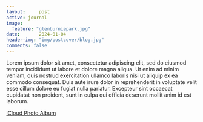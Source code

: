 ```yaml
---
layout:     post
active: journal
image:
  feature: "glenburniepark.jpg"
date:       2024-01-04
header-img: "img/postcover/blog.jpg"
comments: false
---
```


Lorem ipsum dolor sit amet, consectetur adipiscing elit, sed do eiusmod tempor incididunt ut labore et dolore magna aliqua. Ut enim ad minim veniam, quis nostrud exercitation ullamco laboris nisi ut aliquip ex ea commodo consequat. Duis aute irure dolor in reprehenderit in voluptate velit esse cillum dolore eu fugiat nulla pariatur. Excepteur sint occaecat cupidatat non proident, sunt in culpa qui officia deserunt mollit anim id est laborum.

[iCloud Photo Album](https://www.icloud.com/sharedalbum/#B0lJ5HumnZosGo)
